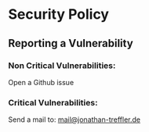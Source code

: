 # Security Policy

## Reporting a Vulnerability

### Non Critical Vulnerabilities:
Open a Github issue
### Critical Vulnerabilities:
Send a mail to: mail@jonathan-treffler.de
